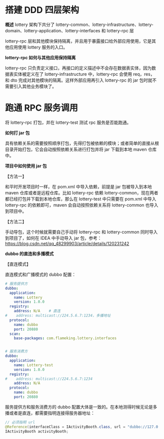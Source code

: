# 搭建 DDD 四层架构
**概述**
lottery 架构下共分了 lottery-common、lottery-infrastructure、lottery-domain、lottery-application、lottery-interfaces 和 lottery-rpc 层

lottery-rpc 层和其他模块保持隔离，并且用于暴露接口给外部应用使用，它是其他应用使用 lottery 服务的入口。

**lottery-rpc 如何与其他应用保持隔离**

lottery-rpc 只负责定义接口，再接口的定义描述中不会存在数据表实体，因为数据表实体被定义在了 lottery-infrastructure 中，lottery-rpc 会使用 req，res，和 dto 完成对其他模块的隔离。这样外部应用再引入 lottery-rpc 的 jar 包时就不需要引入其他业务模块了。

# 跑通 RPC 服务调用
将 lottery-rpc 打包，并在 lottery-test 测试 rpc 服务是否能跑通。

**如何打 jar 包**

具有依赖关系的需要按照顺序打包，先得打包被依赖的模块；或者简单的直接从根目录开始打包，它会自动按照依赖关系进行打包并将 jar 下载到本地 maven 仓库中。

**项目中如何使用 jar 包**

【方法一】

和平时开发项目时一样，在 pom.xml 中导入依赖，前提是 jar 包被导入到本地 maven 仓库或者是远程仓库。比如 lottery-rpc 依赖 lottery-common，现在两者都已经打包并下载到本地仓库，那么在 lottery-test 中只需要在 pom.xml 中导入 lottery-rpc 的依赖即可，maven 会自动按照依赖关系将 lottery-common 也导入到项目中。

【方法二】

手动导包，这个时候就需要自己手动将 lottery-rpc 和 lottery-common 同时导入到项目了，如何在 IDEA 中手动导入 jar 包，参考：https://blog.csdn.net/qq_48299903/article/details/120231242

**dubbo 的直连和多播模式**

【直连模式】

直连模式和广播模式的 dubbo 配置：

```yml
# 服务提供方
dubbo:
  application:
    name: Lottery
    version: 1.0.0
  registry:
    address: N/A    # 直连
#    address: multicast://224.5.6.7:1234，多播地址
  protocol:
    name: dubbo
    port: 20880
  scan:
    base-packages: com.flameking.lottery.interfaces


# 服务消费方
dubbo:
  application:
    name: Lottery-test
    version: 1.0.0
  registry:
#    address: multicast://224.5.6.7:1234
    address: N/A
  protocol:
    name: dubbo
    port: 20880
```

服务提供方和服务消费方的 dubbo 配置大体是一致的。在本地测得时候无论是多播或者是直连，都需要指明连接得服务器地址：

```java
// 必须指明 url
@Reference(interfaceClass = IActivityBooth.class, url = "dubbo://127.0.0.1:20880")
IActivityBooth activityBooth;
```
